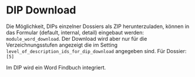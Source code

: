 # DIP Download

Die Möglichkeit, DIPs einzelner Dossiers als ZIP herunterzuladen, können in das Formular (default, internal, detail) eingebaut werden: `module_word_download`. Der Download wird aber nur für die Verzeichnungsstufen angezeigt die im Setting `level_of_description_ids_for_dip_download` angegeben sind. Für Dossier: `[5]`

Im DIP wird ein Word Findbuch integriert.
